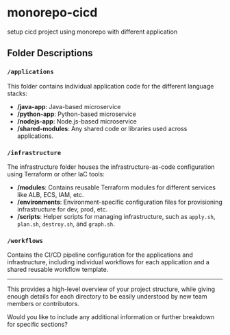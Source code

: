 # monorepo-cicd
setup cicd project using monorepo with different application


## Folder Descriptions

### `/applications`
This folder contains individual application code for the different language stacks:
- **/java-app**: Java-based microservice
- **/python-app**: Python-based microservice
- **/nodejs-app**: Node.js-based microservice
- **/shared-modules**: Any shared code or libraries used across applications.

### `/infrastructure`
The infrastructure folder houses the infrastructure-as-code configuration using Terraform or other IaC tools:
- **/modules**: Contains reusable Terraform modules for different services like ALB, ECS, IAM, etc.
- **/environments**: Environment-specific configuration files for provisioning infrastructure for dev, prod, etc.
- **/scripts**: Helper scripts for managing infrastructure, such as `apply.sh`, `plan.sh`, `destroy.sh`, and `graph.sh`.

### `/workflows`
Contains the CI/CD pipeline configuration for the applications and infrastructure, including individual workflows for each application and a shared reusable workflow template.

---

This provides a high-level overview of your project structure, while giving enough details for each directory to be easily understood by new team members or contributors.

Would you like to include any additional information or further breakdown for specific sections?


